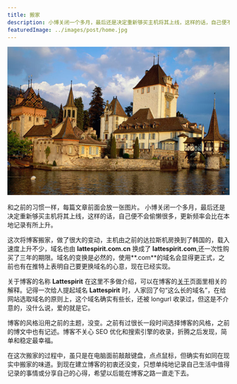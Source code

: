 ```yaml
---
title: 搬家
description: 小博关闭一个多月，最后还是决定重新够买主机将其上线，这样的话，自己便不会偷懒很多，更新频率会比在本地记录有所上升。
featuredImage: ../images/post/home.jpg
---
```


![Moving Home](/images/post/home.jpg)

和之前的习惯一样，每篇文章前面会放一张图片。
小博关闭一个多月，最后还是决定重新够买主机将其上线，这样的话，自己便不会偷懒很多，更新频率会比在本地记录有所上升。

这次将博客搬家，做了很大的变动，主机由之前的达拉斯机房换到了韩国的，载入速度上升不少，域名也由 **lattespirit.com.cn** 换成了 **lattespirit.com**,还一次性购买了三年的期限。域名的变换是必然的，使用**.com**的域名会显得更正式，之前也有在推特上表明自己要更换域名的心意，现在已经实现。

关于博客的名称 **Lattespirit** 在这里不多做介绍，可以在博客的<a href="/about" target="_blank">关于</a>页面里相关的解释。记得一次给人提起域名 **Lattespirit** 时，人家回了句“这么长的域名”，在给网站选取域名的原则上，这个域名确实有些长，还被 longurl 收录过，但这是不介意的，没什么说，爱的就是它。

博客的风格沿用之前的主题，没变。之前有过很长一段时间选择博客的风格，之前的博文中也有记述。博客不关心 SEO 优化和搜索引擎的收录，折腾之后发现，简单和稳定最幸福。

在这次搬家的过程中，虽只是在电脑面前敲敲键盘，点点鼠标，但确实有如同在现实中搬家的味道。到现在建立博客的初衷还没变，只想单纯地记录自己生活中值得记录的事情或分享自己的心得，希望以后能在博客之路一直走下去。
